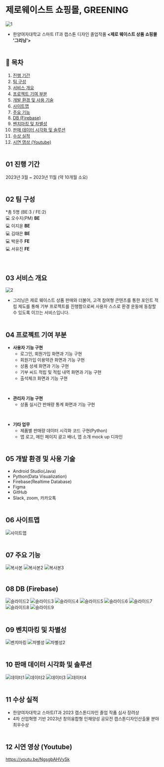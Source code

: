 # 제로웨이스트 쇼핑몰, GREENING

![1](https://github.com/wxv4869/GreeningApp/assets/89888817/41db0ace-09dc-49b0-8fe3-a11a8a3460bb)
* 한양여자대학교 스마트 IT과 캡스톤 디자인 졸업작품 <strong><제로 웨이스트 상품 쇼핑몰 '그리닝'></strong>
<br><br>

## 📝 목차
1. <a href="#01-진행-기간">진행 기간</a>
2. <a href="#02-팀-구성">팀 구성</a>
3. <a href="#03-서비스-개요">서비스 개요</a>
4. <a href="#04-프로젝트-기여-부분">프로젝트 기여 부분</a>
5. <a href="#05-개발-환경-및-사용-기술">개발 환경 및 사용 기술</a>
6. <a href="#06-사이트맵">사이트맵</a>
7. <a href="#07-주요-기능">주요 기능</a>
8. <a href="#08-db-firebase">DB (Firebase)</a>
9. <a href="#09-벤치마킹-및-차별성">벤치마킹 및 차별성</a>
10. <a href="#10-판매-데이터-시각화-및-솔루션">판매 데이터 시각화 및 솔루션</a>
11. <a href="#11-수상-실적">수상 실적</a>
12. <a href="#12-시연-영상-youtube">시연 영상 (Youtube)</a>
<br><br>

## 01 진행 기간
2023년 3월 ~ 2023년 11월 (약 10개월 소요)
<br><br>

## 02 팀 구성
*총 5명 (BE:3 / FE:2)<br>
💻 오수지(PM) <strong>BE</strong><br>
💻 이지윤 <strong>BE</strong><br>
💻 김태은 <strong>BE</strong><br>
💻 박윤주 <strong>FE</strong><br>
💻 서유진 <strong>FE</strong><br>
<br><br>

## 03 서비스 개요
![2](https://github.com/wxv4869/GreeningApp/assets/89888817/77199215-9bea-46fe-bf69-aac436256f23)
* 그리닝은 제로 웨이스트 상품 판매와 더불어, 고객 참여형 콘텐츠를 통한 포인트 적립 제도를 통해 
기부 프로젝트를 진행함으로써 사용자 스스로 환경 운동에 동참할 수 있도록 이끄는 서비스입니다.
<br><br>

## 04 프로젝트 기여 부분
* **사용자 기능 구현**
  - 로그인, 회원가입 화면과 기능 구현
  - 회원가입 이용약관 화면과 기능 구현
  - 상품 상세 화면과 기능 구현
  - 기부 씨드 적립 및 적립 내역 화면과 기능 구현
  - 출석체크 화면과 기능 구현
<br>

* **관리자 기능 구현**
  - 상품 실시간 판매량 통계 화면과 기능 구현
<br>

* **기타 업무**
  - 제품별 판매량 데이터 시각화 코드 구현(Python)
  - 앱 로고, 메인 페이지 광고 배너, 앱 소개 mock up 디자인
<br><br>

## 05 개발 환경 및 사용 기술
* Android Studio(Java)
* Python(Data Visualization)
* Firebase(Realtime Database)
* Figma
* GitHub
* Slack, zoom, 카카오톡
<br><br>

## 06 사이트맵
![사이트맵](https://github.com/wxv4869/GreeningApp/assets/89888817/430cc4e5-89a4-4773-b743-b496adc7dca2)
<br><br>

## 07 주요 기능
![복사본](https://github.com/wxv4869/GreeningApp/assets/89888817/3d9a7c4b-1a3e-477a-85d5-4f4f7f2bafcc)
![복사본2](https://github.com/wxv4869/GreeningApp/assets/89888817/bbefa8ed-fe90-4efb-933d-173d1106242a)
![복사본3](https://github.com/wxv4869/GreeningApp/assets/89888817/157e3c89-10fd-46a1-a0b9-0bb6b4b1fd93)
<br><br>

## 08 DB (Firebase)
![슬라이드2](https://github.com/wxv4869/GreeningApp/assets/89888817/57c943bb-602f-4689-87c2-dec32d327fcc)
![슬라이드3](https://github.com/wxv4869/GreeningApp/assets/89888817/0a822b89-8472-4cfa-bada-a973ebc2eccd)
![슬라이드4](https://github.com/wxv4869/GreeningApp/assets/89888817/dc4953ff-402d-47ab-9a4c-1de85126037c)
![슬라이드5](https://github.com/wxv4869/GreeningApp/assets/89888817/1b7d3abf-4b5d-47e0-867d-0098c0ca0247)
![슬라이드6](https://github.com/wxv4869/GreeningApp/assets/89888817/22c0f471-daae-4fa1-9b9d-ee9a1b822f37)
![슬라이드7](https://github.com/wxv4869/GreeningApp/assets/89888817/e6857cd9-ec79-44ff-9137-a7bb1929a892)
![슬라이드8](https://github.com/wxv4869/GreeningApp/assets/89888817/e1579b63-3d00-4572-9f87-43cf21d669b2)
![슬라이드9](https://github.com/wxv4869/GreeningApp/assets/89888817/7a1f750a-5831-4955-90d9-6a0902ffbb86)
<br><br>

## 09 벤치마킹 및 차별성
![벤치마킹](https://github.com/wxv4869/GreeningApp/assets/89888817/ed42c4f2-dcc2-4f7f-b1c4-3517aaef5cf5)
![차별성](https://github.com/wxv4869/GreeningApp/assets/89888817/fbea9927-bf1d-4037-92ed-502ebd65595f)
![차별성2](https://github.com/wxv4869/GreeningApp/assets/89888817/a5c3cb53-fbcc-45b7-bf08-a43c18fb8a61)
<br><br>

## 10 판매 데이터 시각화 및 솔루션
![데이터1](https://github.com/wxv4869/GreeningApp/assets/89888817/f23b5404-f520-47de-a304-4d3722578b50)
![데이터2](https://github.com/wxv4869/GreeningApp/assets/89888817/9819d426-0c37-45a5-8de2-9a7803b1c001)
![데이터3](https://github.com/wxv4869/GreeningApp/assets/89888817/5405b7b8-5487-4427-bd64-972a98ab5de4)
![데이터4](https://github.com/wxv4869/GreeningApp/assets/89888817/06121f18-0ee9-48a4-8922-b3178cd4ca63)
<br><br>

## 11 수상 실적
* 한양여자대학교 스마트IT과 2023 캡스톤디자인 졸업 작품 심사 장려상
* 4차 산업혁명 기반 2023년 창의융합형 인재양성 공모전 캡스톤디자인산출물 분야 최우수상
<br><br>

## 12 시연 영상 (Youtube)
https://youtu.be/NgsgbAHVySk
